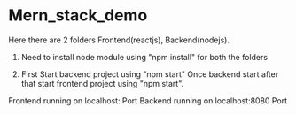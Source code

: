 # Mern_stack_demo
Here there are 2 folders Frontend(reactjs), Backend(nodejs).

1. Need to install node module using "npm install" for both the folders

2. First Start backend project using "npm start" Once backend start after that start frontend project using "npm start".

Frontend running on localhost: Port
Backend running on localhost:8080 Port


